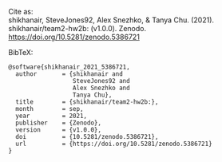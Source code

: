 Cite as:  
shikhanair, SteveJones92, Alex Snezhko, & Tanya Chu. (2021). shikhanair/team2-hw2b: (v1.0.0). Zenodo. https://doi.org/10.5281/zenodo.5386721

BibTeX:
```
@software{shikhanair_2021_5386721,
  author       = {shikhanair and
                  SteveJones92 and
                  Alex Snezhko and
                  Tanya Chu},
  title        = {shikhanair/team2-hw2b:},
  month        = sep,
  year         = 2021,
  publisher    = {Zenodo},
  version      = {v1.0.0},
  doi          = {10.5281/zenodo.5386721},
  url          = {https://doi.org/10.5281/zenodo.5386721}
}
```
